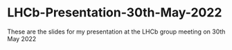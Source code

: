 # LHCb-Presentation-30th-May-2022
These are the slides for my presentation at the LHCb group meeting on 30th May 2022
